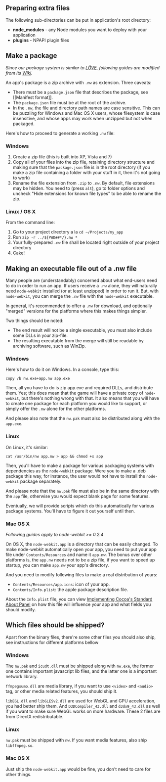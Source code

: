 ## Preparing extra files

The following sub-directories can be put in application's root directory:

* **node_modules** - any Node modules you want to deploy with your application
* **plugins** - NPAPI plugin files

## Make a package

_Since our package system is similar to [LÖVE](https://love2d.org), following guides are modified from its [Wiki](https://love2d.org/wiki/Game_Distribution)._

An app's package is a zip archive with `.nw` as extension. Three caveats:

* There must be a `package.json` file that describes the package, see [[Manifest format]].
* The `package.json` file must be at the root of the archive. 
* In the `.nw`, the file and directory path names are case sensitive. This can be puzzling for Windows and Mac OS X users, whose filesystem is case insensitive, and whose apps may work when unzipped but not when packaged.

Here's how to proceed to generate a working `.nw` file:

### Windows 

1. Create a zip file (this is built into XP, Vista and 7) 
2. Copy all of your files into the zip file, retaining directory structure and making sure that the `package.json` file is in the root directory (if you make a zip file containing a folder with your stuff in it, then it's not going to work) 
3. Rename the file extension from `.zip` to `.nw`. By default, file extensions may be hidden. You need to (press `alt`), go to folder options and uncheck "Hide extensions for known file types" to be able to rename the zip. 

### Linux / OS X 

From the command line: 

1. Go to your project directory a la `cd ~/Projects/my_app`
2. Run `zip -r ../${PWD##*/}.nw *`
3. Your fully-prepared `.nw` file shall be located right outside of your project directory 
4. Cake!

## Making an executable file out of a .nw file 

Many people are (understandably) concerned about what end-users need to do in order to run an app. If users receive a `.nw` alone, they will naturally need `node-webkit` installed (or at least unzipped) in order to run it. But, with `node-webkit`, you can merge the `.nw` file with the `node-webkit` executable. 

In general, it's recommended to offer a `.nw` for download, and optionally "merged" versions for the platforms where this makes things simpler. 

Two things should be noted: 

* The end result will not be a single executable, you must also include some DLLs in your zip-file. 
* The resulting executable from the merge will still be readable by archiving software, such as WinZip.

### Windows 

Here's how to do it on Windows. In a console, type this: 

    copy /b nw.exe+app.nw app.exe 

Then, all you have to do is zip app.exe and required DLLs, and distribute them. Yes; this does mean that the game will have a private copy of `node-webkit`, but there's nothing wrong with that. It also means that you will have to create one package for each platform you would like to support, or simply offer the `.nw` alone for the other platforms. 

And please also note that the `nw.pak` must also be distributed along with the `app.exe`.

### Linux 

On Linux, it's similar: 

    cat /usr/bin/nw app.nw > app && chmod +x app 

Then, you'll have to make a package for various packaging systems with dependencies as the `node-webkit` package. Were you to make a .deb package this way, for instance, the user would not have to install the `node-webkit` package separately. 

And please note that the `nw.pak` file must also be in the same directory with the `app` file, otherwise you would expect blank page for some features.

Eventually, we will provide scripts which do this automatically for various package systems. You'll have to figure it out yourself until then. 

### Mac OS X 

_Following guides apply to node-webkit >= 0.2.4_

On OS X, the `node-webkit.app` is a directory that can be easily changed. To make node-webkit automatically open your app, you need to put your app file under `Contents/Resources` and name it `app.nw`. The bonus over other platforms is, the `app.nw` needs not to be a zip file, if you want to speed up startup, you can make `app.nw` your app's directory.

And you need to modify following files to make a real distribution of yours:

* `Contents/Resources/app.icns`: icon of your app.
* `Contents/Info.plist`: the apple package description file.

About the `Info.plist` file, you can view [Implementing Cocoa's Standard About Panel](http://cocoadevcentral.com/articles/000071.php) on how this file will influence your app and what fields you should modify.

## Which files should be shipped?

Apart from the binary files, there're some other files you should also ship, see instructions for different platforms bellow

### Windows

The `nw.pak` and `icudt.dll` must be shipped along with `nw.exe`, the former one contains important javascript lib files, and the latter one is a important network library.

`ffmpegsumo.dll` are media library, if you want to use `<video>` and `<audio>` tag, or other media related features, you should ship it.

`libEGL.dll` and `libGLESv2.dll` are used for WebGL and GPU acceleration, you had better ship them. And `D3DCompiler_43.dll` and `d3dx9_43.dll` as well if you want to make sure WebGL works on more hardware. These 2 files are from DirectX redistributable.

### Linux

`nw.pak` must be shipped with `nw`. If you want media features, also ship `libffmpeg.so`.

### Mac OS X

Just ship the `node-webkit.app` would be fine, you don't need to care for other things.